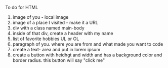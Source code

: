 To do for HTML

1. image of you - local image
2. image of a place I visited - make it a URL
3. div with a class named main-body
4. inside of that div, create a header with my name
5. list of favorite hobbies UL or OL
6. paragraph of you. where you are from and what made you want to code
7. create a text- area and put in lorem ipsum
8. create a button with heidhgt and width and has a background color and border radius. this button will say "click me"
